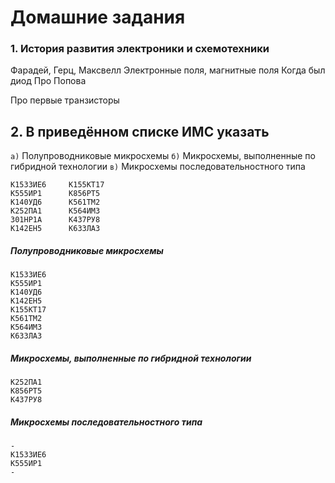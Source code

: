 # Домашние задания

### 1. История развития электроники и схемотехники
Фарадей, Герц, Максвелл
Электронные поля, магнитные поля
Когда был диод
Про Попова

Про первые транзисторы

## 2. В приведённом списке ИМС указать
`а)` Полупроводниковые микросхемы
`б)` Микросхемы, выполненные по гибридной технологии
`в)` Микросхемы последовательностного типа

```
К1533ИЕ6     К155КТ17
К555ИР1      К856РТ5
К140УД6      К561ТМ2
К252ПА1      К564ИМ3
301НР1А      К437РУ8
К142ЕН5      К633ЛА3
```

##### Полупроводниковые микросхемы
```
К1533ИЕ6
К555ИР1
К140УД6
К142ЕН5
К155КТ17
К561ТМ2
К564ИМ3
К633ЛА3
```
##### Микросхемы, выполненные по гибридной технологии
```
К252ПА1
К856РТ5
К437РУ8
```
##### Микросхемы последовательностного типа
```
-
К1533ИЕ6
К555ИР1
-
```